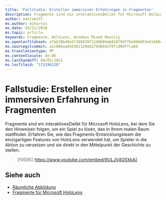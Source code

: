 ```yaml
---
title: 'Fallstudie: Erstellen immersiver Erfahrungen in Fragmenten'
description: Fragmente sind ein interaktivesDelikt für Microsoft HoloLens, bei dem Sie den Hinweisen folgen, um ein Spiel zu lösen, das in Ihrem realen Raum stattfindet.
author: mattzmsft
ms.author: miharnis
ms.date: 03/21/2018
ms.topic: article
keywords: Fragmente, HoloLens, Windows Mixed Reality
ms.openlocfilehash: e7ab28b40a5f168439f1140b04ab81879d7fbe840d53e41e88db8c243d95d477
ms.sourcegitcommit: a1c086aa83d381129e62f9d8942f0fc889ffcab0
ms.translationtype: MT
ms.contentlocale: de-DE
ms.lasthandoff: 08/05/2021
ms.locfileid: "115196138"
---
```

# <a name="case-study---creating-an-immersive-experience-in-fragments"></a>Fallstudie: Erstellen einer immersiven Erfahrung in Fragmenten

Fragmente sind ein interaktivesDelikt für Microsoft HoloLens, bei dem Sie den Hinweisen folgen, um ein Spiel zu lösen, das in Ihrem realen Raum stattfindet. Erfahren Sie, wie das Fragments-Entwicklungsteam die einzigartigen Features von HoloLens verwendet hat, um Spieler in die Aktion zu versetzen und sie direkt in den Mittelpunkt der Geschichte zu stellen.

>[!VIDEO https://www.youtube.com/embed/9ULJV4G5XkA]

## <a name="see-also"></a>Siehe auch

* [Räumliche Abbildung](../design/spatial-mapping.md)
* [Fragmente für Microsoft HoloLens](https://www.microsoft.com/p/fragments/9nblggh5ggm8)
